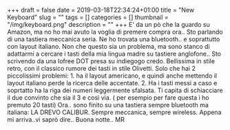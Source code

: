 +++
draft = false
date = 2019-03-18T22:34:24+01:00
title = "New Keyboard"
slug = ""
tags = []
categories = []
thumbnail = "/img/keyboard.png"
description = ""
+++
E' da un pò che la guardo su Amazon, ma no ho mai avuto la voglia di premere compra ora.. Sto parlando di una tastiera meccanica seria.
Ne ho trovata una bluetooth.. e soprattutto con layout italiano. Non che questo sia un problema, ma sono stanco di adattarmi a cercare i tasti della mia lingua madre su tastiere anglofone..
Sto scrivendo da una lofree DOT presa su indiegogo credo. Bellissima in stile retro, con il classico rumore dei tasti in stile Olivetti. Solo che hai 2 piccolissimi problemi: 1. ha il layout americano, e quindi anche mettendo il layout italiano perde la ricerca delle accentate. 2. Ha i tasti messi a caso e soprtatto ha la riga dei numeri leggermente sfalsata. Ti capita di schiacciare il due convinto che sia il 3 e così via. ( per esempio per fare questa ì ho premuto 20 tasti)
Ora.. sono finito su una tastiera sempre bluetooth ma italiana: LA DREVO CALIBUR. Sempre meccanica, sempre wireless.
Appena mi arriva..vi saprò dire..
Buona notte..
MR
